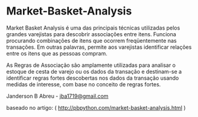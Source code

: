 # Market-Basket-Analysis
Market Basket Analysis é uma das principais técnicas utilizadas pelos grandes varejistas para descobrir associações entre itens. Funciona procurando combinações de itens que ocorrem freqüentemente nas transações. Em outras palavras, permite aos varejistas identificar relações entre os itens que as pessoas compram.

As Regras de Associação são amplamente utilizadas para analisar o estoque de cesta de varejo ou os dados da transação e destinam-se a identificar regras fortes descobertas nos dados da transação usando medidas de interesse, com base no conceito de regras fortes.

Janderson B Abreu - jba1719@gmail.com

baseado no artigo:  ( http://pbpython.com/market-basket-analysis.html )
